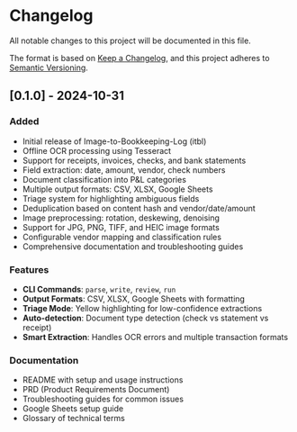 # Changelog

All notable changes to this project will be documented in this file.

The format is based on [Keep a Changelog](https://keepachangelog.com/en/1.0.0/),
and this project adheres to [Semantic Versioning](https://semver.org/spec/v2.0.0.html).

## [0.1.0] - 2024-10-31

### Added
- Initial release of Image-to-Bookkeeping-Log (itbl)
- Offline OCR processing using Tesseract
- Support for receipts, invoices, checks, and bank statements
- Field extraction: date, amount, vendor, check numbers
- Document classification into P&L categories
- Multiple output formats: CSV, XLSX, Google Sheets
- Triage system for highlighting ambiguous fields
- Deduplication based on content hash and vendor/date/amount
- Image preprocessing: rotation, deskewing, denoising
- Support for JPG, PNG, TIFF, and HEIC image formats
- Configurable vendor mapping and classification rules
- Comprehensive documentation and troubleshooting guides

### Features
- **CLI Commands**: `parse`, `write`, `review`, `run`
- **Output Formats**: CSV, XLSX, Google Sheets with formatting
- **Triage Mode**: Yellow highlighting for low-confidence extractions
- **Auto-detection**: Document type detection (check vs statement vs receipt)
- **Smart Extraction**: Handles OCR errors and multiple transaction formats

### Documentation
- README with setup and usage instructions
- PRD (Product Requirements Document)
- Troubleshooting guides for common issues
- Google Sheets setup guide
- Glossary of technical terms

